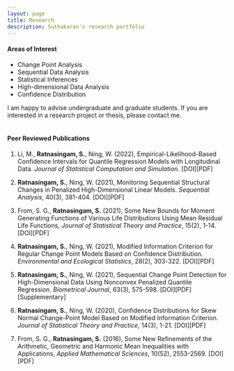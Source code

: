 ```yaml
---
layout: page
title: Research
description: Suthakaran's research portfolio
---
```


  
#### Areas of Interest

* Change Point Analysis
* Sequential Data Analysis
* Statistical Inferences
* High-dimensional Data Analysis
* Confidence Distribution

I am happy to advise undergraduate and graduate students. If you are interested in a research project or thesis, please contact me. 
<br>
<br>

#### Peer Reviewed Publications

1. Li, M., **Ratnasingam, S.**, Ning, W. (2022), Empirical-Likelihood-Based Confidence Intervals for
Quantile Regression Models with Longitudinal Data. *Journal of Statistical Computation and Simulation*. <a style="text-decoration:none" href="https://doi.org/10.1080/00949655.2022.2043322" target="_blank" rel="noopener noreferrer">[DOI]</a><a style="text-decoration:none" href="../assets/2022ELJSCS.pdf" target="_blank" rel="noopener noreferrer">[PDF]</a>

1. **Ratnasingam, S.**, Ning, W. (2021), Monitoring Sequential Structural Changes in Penalized High-Dimensional Linear Models. *Sequential Analysis*, 40(3), 381-404. <a style="text-decoration:none" href="https://doi.org/10.1080/07474946.2021.1940500" target="_blank" rel="noopener noreferrer">[DOI]</a><a style="text-decoration:none" href="../assets/2021SWSA.pdf" target="_blank" rel="noopener noreferrer">[PDF]</a>


2. From, S. G., **Ratnasingam, S.** (2021), Some New Bounds for Moment Generating Functions of Various Life Distributions Using Mean Residual Life Functions, *Journal of Statistical Theory and Practice*, 15(2), 1-14. <a style="text-decoration:none" href="https://doi.org/10.1007/s42519-021-00176-1" target="_blank" rel="noopener noreferrer">[DOI]</a><a style="text-decoration:none" href="../assets/2021FSJSPT.pdf" target="_blank" rel="noopener noreferrer">[PDF]</a>


3. **Ratnasingam, S.**, Ning, W. (2021), Modified Information Criterion for Regular Change Point Models Based on Confidence Distribution. *Environmental and Ecological Statistics*, 28(2), 303-322. <a style="text-decoration:none" href="https://doi.org/10.1007/s10651-021-00485-5" target="_blank" rel="noopener noreferrer">[DOI]</a><a style="text-decoration:none" href="../assets/2021SWEES.pdf" target="_blank" rel="noopener noreferrer">[PDF]</a>


4. **Ratnasingam, S.**, Ning, W. (2021), Sequential Change Point Detection for High-Dimensional Data Using Nonconvex Penalized Quantile Regression. *Biometrical Journal*, 63(3), 575-598. <a style="text-decoration:none" href="https://doi.org/10.1002/bimj.202000078" target="_blank" rel="noopener noreferrer">[DOI]</a><a style="text-decoration:none" href="../assets/2020SWBJ.pdf" target="_blank" rel="noopener noreferrer">[PDF]</a><a style="text-decoration:none" href="https://onlinelibrary.wiley.com/action/downloadSupplement?doi=10.1002%2Fbimj.202000078&file=bimj2203-sup-0002-SuppMat.pdf" target="_blank" rel="noopener noreferrer">[Supplementary]</a>


5. **Ratnasingam, S.**, Ning, W. (2020), Confidence Distributions for Skew Normal Change-Point Model Based on Modified Information Criterion. *Journal of Statistical Theory and Practice*, 14(3), 1-21. <a style="text-decoration:none" href="https://doi.org/10.1007/s42519-020-00108-5" target="_blank" rel="noopener noreferrer">[DOI]</a><a style="text-decoration:none" href="../assets/2020SWJSPT.pdf" target="_blank" rel="noopener noreferrer">[PDF]</a>


6. From, S. G., **Ratnasingam, S.** (2016), Some New Refinements of the Arithmetic, Geometric and Harmonic Mean Inequalities with Applications, *Applied Mathematical Sciences*, 10(52), 2553-2569. <a style="text-decoration:none" href="http://dx.doi.org/10.12988/ams.2016.66191" target="_blank" rel="noopener noreferrer">[DOI]</a><a style="text-decoration:none" href="../assets/2016FSAMS.pdf" target="_blank" rel="noopener noreferrer">[PDF]</a>
  
 
